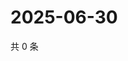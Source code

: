 # 2025-06-30

共 0 条

<!-- BEGIN ZHIHUQUESTIONS -->
<!-- 最后更新时间 Mon Jun 30 2025 06:10:58 GMT+0800 (China Standard Time) -->

<!-- END ZHIHUQUESTIONS -->
